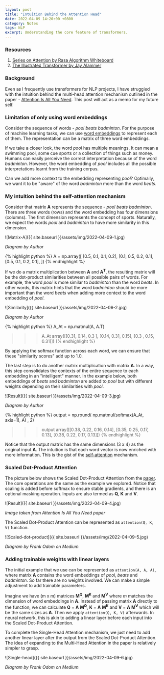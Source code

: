 ```yaml
---
layout: post
title: "Intuition Behind the Attention Head"
date: 2022-04-09 14:20:00 +0800
category: Notes
tags: NLP
excerpt: Understanding the core feature of transformers.
---
```


### Resources

1. [Series on Attention by Rasa Algorithm Whiteboard](https://www.youtube.com/watch?v=23XUv0T9L5c)
2. [The Illustrated Transformer by Jay Alammer](https://jalammar.github.io/illustrated-transformer/)

### Background

Even as I frequently use transformers for NLP projects, I have struggled with the intuition behind the multi-head attention mechanism outlined in the paper - [Attention Is All You Need](https://arxiv.org/abs/1706.03762). This post will act as a memo for my future self.

### Limitation of only using word embeddings

Consider the sequence of words - _pool beats badminton_. For the purpose of machine learning tasks, we can use [word embeddings](https://en.wikipedia.org/wiki/Word_embedding) to represent each of them. The representation can be a matrix of three word embeddings.

If we take a closer look, the word _pool_ has multiple meanings. It can mean a swimming pool, some cue sports or a collection of things such as money. Humans can easily perceive the correct interpretation because of the word _badminton_. However, the word embedding of _pool_ includes all the possible interpretations learnt from the training corpus.

Can we add more context to the embedding representing _pool_? Optimally, we want it to be "aware" of the word _badminton_ more than the word _beats_.

### My intuition behind the self-attention mechanism

Consider that matrix **A** represents the sequence - _pool beats badminton_. There are three words (rows) and the word embedding has four dimensions (columns). The first dimension represents the concept of sports. Naturally, we expect the words _pool_ and _badminton_ to have more similarity in this dimension.

![Matrix-A]({{ site.baseurl }}/assets/img/2022-04-09-1.jpg)

_Diagram by Author_

{% highlight python %}
A = np.array([
  [0.5, 0.1, 0.1, 0.2],
  [0.1, 0.5, 0.2, 0.1],
  [0.5, 0.1, 0.2, 0.1],
])
{% endhighlight %}

If we do a matrix multiplication between **A** and **A<sup>T</sup>**, the resulting matrix will be the dot-product similarities between all possible pairs of words. For example, the word _pool_ is more similar to _badminton_ than the word _beats_. In other words, this matrix hints that the word _badminton_ should be more important than the word _beats_ when adding more context to the word embedding of _pool_.

![Similarity]({{ site.baseurl }}/assets/img/2022-04-09-2.jpg)

_Diagram by Author_

{% highlight python %}
A_At = np.matmul(A, A.T)
>>> A_At
array([[0.31, 0.14, 0.3 ],
       [0.14, 0.31, 0.15],
       [0.3 , 0.15, 0.31]])
{% endhighlight %}

By applying the softmax function across each word, we can ensure that these "similarity scores" add up to 1.0.

The last step is to do another matrix multiplication with matrix **A**. In a way, this step consolidates the contexts of the entire sequence to each embedding in an "intelligent" manner. In the example below, both embeddings of _beats_ and _badminton_ are added to _pool_ but with different weights depending on their similarities with _pool_.

![Result]({{ site.baseurl }}/assets/img/2022-04-09-3.jpg)

_Diagram by Author_

{% highlight python %}
output = np.round(
    np.matmul(softmax(A_At, axis=1), A)
, 2)
>>> output
array([[0.38, 0.22, 0.16, 0.14],
       [0.35, 0.25, 0.17, 0.13],
       [0.38, 0.22, 0.17, 0.13]])
{% endhighlight %}

Notice that the output matrix has the same dimensions (3 x 4) as the original input **A**. The intuition is that each word vector is now enriched with more information. This is the gist of the <ins>self-attention</ins> mechanism.

### Scaled Dot-Product Attention

The picture below shows the Scaled Dot-Product Attention from the [paper](https://arxiv.org/abs/1706.03762). The core operations are the same as the example we explored. Notice that scaling is added before softmax to ensure stable gradients, and there is an optional masking operation. Inputs are also termed as **Q**, **K** and **V**.

![Result]({{ site.baseurl }}/assets/img/2022-04-09-4.jpg)

_Image taken from Attention Is All You Need paper_

The Scaled Dot-Product Attention can be represented as `attention(Q, K, V)` function.

![Scaled-dot-product]({{ site.baseurl }}/assets/img/2022-04-09-5.jpg)

_Diagram by Frank Odom on Medium_

### Adding trainable weights with linear layers

The initial example that we use can be represented as `attention(A, A, A)`, where matrix **A** contains the word embeddings of _pool_, _beats_ and _badminton_. So far there are no weights involved. We can make a simple adjustment to add trainable parameters.

Imagine we have (m x m) matrices **M<sup>Q</sup>**, **M<sup>K</sup>** and **M<sup>V</sup>** where _m_ matches the dimension of word embeddings in **A**. Instead of passing matrix **A** directly to the function, we can calculate **Q** = **A** **M<sup>Q</sup>**, **K** = **A** **M<sup>K</sup>** and **V** = **A** **M<sup>V</sup>** which will be the same sizes as **A**. Then we apply `attention(Q, K, V)` afterwards. In neural network, this is akin to adding a linear layer before each input into the Scaled Dot-Product Attention.

To complete the Single-Head Attention mechanism, we just need to add another linear layer after the output from the Scaled Dot-Product Attention. The idea of expanding to the Multi-Head Attention in the paper is relatively simpler to grasp.

![Single-head]({{ site.baseurl }}/assets/img/2022-04-09-6.jpg)

_Diagram by Frank Odom on Medium_
